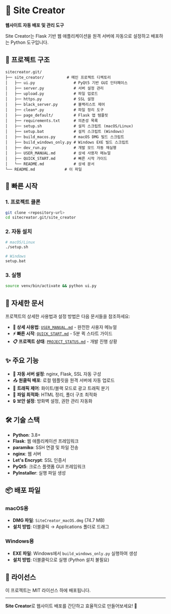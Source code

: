 # 🚀 Site Creator

**웹사이트 자동 배포 및 관리 도구**

Site Creator는 Flask 기반 웹 애플리케이션을 원격 서버에 자동으로 설정하고 배포하는 Python 도구입니다.

## 📁 프로젝트 구조

```
sitecreator.git/
├── site_creator/          # 메인 프로젝트 디렉토리
│   ├── ui.py                 # PyQt5 기반 GUI 인터페이스
│   ├── server.py             # 서버 설정 관리
│   ├── upload.py             # 파일 업로드
│   ├── https.py              # SSL 설정
│   ├── black_server.py       # 블랙리스트 제어
│   ├── clean*.py             # 파일 정리 도구
│   ├── page_default/         # Flask 앱 템플릿
│   ├── requirements.txt      # 의존성 목록
│   ├── setup.sh              # 설치 스크립트 (macOS/Linux)
│   ├── setup.bat             # 설치 스크립트 (Windows)
│   ├── build_macos.py        # macOS DMG 빌드 스크립트
│   ├── build_windows_only.py # Windows EXE 빌드 스크립트
│   ├── dev_run.py            # 개발 모드 자동 재실행
│   ├── USER_MANUAL.md        # 상세 사용자 메뉴얼
│   ├── QUICK_START.md        # 빠른 시작 가이드
│   └── README.md             # 상세 문서
└── README.md             # 이 파일
```

## 🚀 빠른 시작

### 1. 프로젝트 클론
```bash
git clone <repository-url>
cd sitecreator.git/site_creator
```

### 2. 자동 설치
```bash
# macOS/Linux
./setup.sh

# Windows
setup.bat
```

### 3. 실행
```bash
source venv/bin/activate && python ui.py
```

## 📖 자세한 문서

프로젝트의 상세한 사용법과 설정 방법은 다음 문서들을 참조하세요:

- **📖 상세 사용법**: [`USER_MANUAL.md`](site_creator/USER_MANUAL.md) - 완전한 사용자 메뉴얼
- **⚡ 빠른 시작**: [`QUICK_START.md`](site_creator/QUICK_START.md) - 5분 퀵 스타트 가이드
- **📋 프로젝트 상태**: [`PROJECT_STATUS.md`](site_creator/PROJECT_STATUS.md) - 개발 진행 상황

## ✨ 주요 기능

- 🔧 **자동 서버 설정**: nginx, Flask, SSL 자동 구성
- 📤 **원클릭 배포**: 로컬 템플릿을 원격 서버에 자동 업로드
- 🎯 **트래픽 제어**: 화이트/블랙 모드로 광고 트래픽 분기
- 🧹 **파일 최적화**: HTML 정리, 폴더 구조 최적화
- 🔒 **보안 설정**: 방화벽 설정, 권한 관리 자동화

## 🛠️ 기술 스택

- **Python**: 3.8+
- **Flask**: 웹 애플리케이션 프레임워크
- **paramiko**: SSH 연결 및 파일 전송
- **nginx**: 웹 서버
- **Let's Encrypt**: SSL 인증서
- **PyQt5**: 크로스 플랫폼 GUI 프레임워크
- **PyInstaller**: 실행 파일 생성

## 📦 배포 파일

### macOS용
- **DMG 파일**: `SiteCreator_macOS.dmg` (74.7 MB)
- **설치 방법**: 더블클릭 → Applications 폴더로 드래그

### Windows용
- **EXE 파일**: Windows에서 `build_windows_only.py` 실행하여 생성
- **설치 방법**: 더블클릭으로 실행 (Python 설치 불필요)

## 📄 라이선스

이 프로젝트는 MIT 라이선스 하에 배포됩니다.

---

**Site Creator**로 웹사이트 배포를 간단하고 효율적으로 만들어보세요! 🚀
